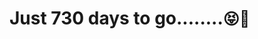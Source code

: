 #    Just 730 days to go........<span style='font-size:25px;'>&#128541;</span><span style='font-size:25px;'>&#128150;</span>

